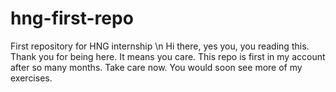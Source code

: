 # hng-first-repo
First repository for HNG internship \n
Hi there, yes you, you reading this. Thank you for being here. It means you care.
This repo is first in my account after so many months.
Take care now. You would soon see more of my exercises.
